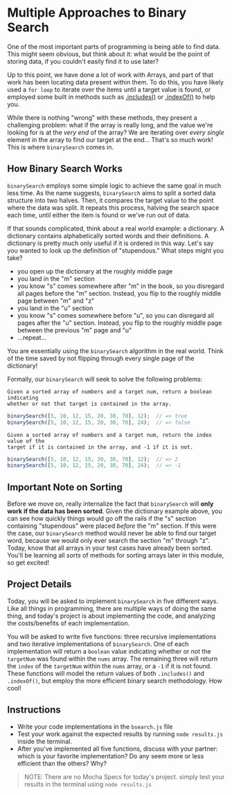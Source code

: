 # Multiple Approaches to Binary Search

One of the most important parts of programming is being able to find data. This
might seem obvious, but think about it: what would be the point of storing data,
if you couldn't easily find it to use later?

Up to this point, we have done a lot of work with Arrays, and part of that work
has been locating data present within them. To do this, you have likely used a
`for loop` to iterate over the items until a target value is found, or employed
some built in methods such as [.includes()] or [.indexOf()] to help you.

While there is nothing "wrong" with these methods, they present a challenging
problem: what if the array is really long, and the value we're looking for is at
the *very end* of the array? We are iterating over *every single* element in the
array to find our target at the end... That's so much work! This is where
`binarySearch` comes in.

## How Binary Search Works

`binarySearch` employs some simple logic to achieve the same goal in much less
time. As the name suggests, `binarySearch` aims to split a sorted data structure
into two halves. Then, it compares the target value to the point where the data
was split. It repeats this process, halving the search space each time, until
either the item is found or we've run out of data.

If that sounds complicated, think about a real world example: a dictionary. A
dictionary contains alphabetically sorted words and their definitions. A
dictionary is pretty much only useful if it is ordered in this way. Let's say
you wanted to look up the definition of "stupendous." What steps might you
take?

* you open up the dictionary at the roughly middle page
* you land in the "m" section
* you know "s" comes somewhere after "m" in the book, so you disregard all pages
  before the "m" section. Instead, you flip to the roughly middle page between
  "m" and "z"
* you land in the "u" section
* you know "s" comes somewhere before "u", so you can disregard all pages after
  the "u" section. Instead, you flip to the roughly middle page between the
  previous "m" page and "u"
* ...repeat...

You are essentially using the `binarySearch` algorithm in the real world. Think
of the time saved by not flipping through every single page of the dictionary!

Formally, our `binarySearch` will seek to solve the following problems:

```plaintext
Given a sorted array of numbers and a target num, return a boolean indicating
whether or not that target is contained in the array.
```

```js
binarySearch([5, 10, 12, 15, 20, 30, 70], 12);  // => true
binarySearch([5, 10, 12, 15, 20, 30, 70], 24);  // => false
```

```plaintext
Given a sorted array of numbers and a target num, return the index value of the
target if it is contained in the array, and -1 if it is not.
```

```js
binarySearch([5, 10, 12, 15, 20, 30, 70], 12);  // => 2
binarySearch([5, 10, 12, 15, 20, 30, 70], 24);  // => -1
```

## Important Note on Sorting

Before we move on, really internalize the fact that `binarySearch` will **only
work if the data has been sorted**. Given the dictionary example above, you can
see how quickly things would go off the rails if the "s" section containing
"stupendous" were placed *before* the "m" section. If this were the case, our
`binarySearch` method would never be able to find our target word, because we
would only ever search the section "m" through "z". Today, know that all arrays
in your test cases have already been sorted. You'll be learning all *sorts* of
methods for sorting arrays later in this module, so get excited!

## Project Details

Today, you will be asked to implement `binarySearch` in five different ways.
Like all things in programming, there are multiple ways of doing the same thing,
and today's project is about implementing the code, and analyzing the
costs/benefits of each implementation.

You will be asked to write five functions: three recursive implementations and
two iterative implementations of `binarySearch`. One of each implementation will
return a `boolean` value indicating whether or not the `targetNum` was found
within the `nums` array. The remaining three will return the `index` of the
`targetNum` within the `nums` array, or a `-1` if it is not found. These
functions will model the return values of both `.includes()` and `.indexOf()`,
but employ the more efficient binary search methodology. How cool!

## Instructions

* Write your code implementations in the `bsearch.js` file
* Test your work against the expected results by running `node results.js`
  inside the terminal.
* After you've implemented all five functions, discuss with your partner: which
  is your favorite implementation? Do any seem more or less efficient than the
  others? Why?

> NOTE: There are no Mocha Specs for today's project. simply test your results
> in the terminal using `node results.js`

[.includes()]: https://tc39.es/ecma262/#sec-array.prototype.includes
[.indexOf()]: https://tc39.es/ecma262/#sec-array.prototype.indexof

